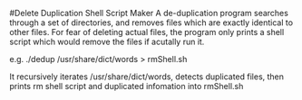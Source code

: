 #Delete Duplication Shell Script Maker
A de-duplication program searches through a set of directories, and removes files which are exactly identical to other files. For fear of deleting actual files, the program only prints a shell script which would remove the files if acutally run it.

e.g. ./dedup /usr/share/dict/words > rmShell.sh

It recursively iterates /usr/share/dict/words, detects duplicated files, then prints rm shell script and duplicated infomation into rmShell.sh
